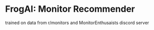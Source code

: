 # FrogAI: Monitor Recommender

trained on data from r/monitors and MonitorEnthusaists discord server

